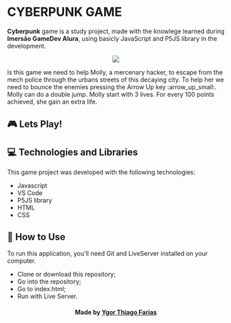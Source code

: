 # CYBERPUNK GAME
**Cyberpunk** game is a study project, made with the knowlege learned during **Imersão GameDev Alura**, using basicly JavaScript and P5JS library in the development.
<p align="center">
    <img src="https://i.ibb.co/qxFgyQX/gameplay.gif" />
    <br>
</p>
Is this game we need to help Molly, a mercenary hacker, to escape from the mech police through the urbans streets of this decaying city.
To help her we need to bounce the enemies pressing the Arrow Up key :arrow_up_small:.
Molly can do a double jump.
Molly start with 3 lives. For every 100 points achieved, she gain an extra life.

## :video_game: Lets Play!


## :computer: Technologies and Libraries
This game project was developed with the following technologies:

- Javascript
- VS Code
- P5JS library
- HTML
- CSS

## :pushpin: How to Use
To run this application, you'll need Git and LiveServer installed on your computer.

- Clone or download this repository;
- Go into the repository;
- Go to index.html;
- Run with Live Server.


<h4 align="center">
    Made by <a href="https://www.linkedin.com/in/ygor-thiago-farias-1111aa196/" target="_blank">Ygor Thiago Farias </a>
</h4>

